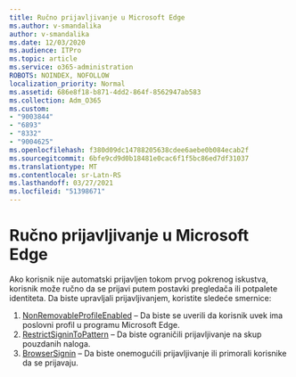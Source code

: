 ```yaml
---
title: Ručno prijavljivanje u Microsoft Edge
ms.author: v-smandalika
author: v-smandalika
ms.date: 12/03/2020
ms.audience: ITPro
ms.topic: article
ms.service: o365-administration
ROBOTS: NOINDEX, NOFOLLOW
localization_priority: Normal
ms.assetid: 686e8f18-b871-4dd2-864f-8562947ab583
ms.collection: Adm_O365
ms.custom:
- "9003844"
- "6893"
- "8332"
- "9004625"
ms.openlocfilehash: f380d09dc14788205638cdee6aebe0b084ecab2f
ms.sourcegitcommit: 6bfe9cd9d0b18481e0cac6f1f5bc86ed7df31037
ms.translationtype: MT
ms.contentlocale: sr-Latn-RS
ms.lasthandoff: 03/27/2021
ms.locfileid: "51398671"
---
```

# <a name="sign-in-to-microsoft-edge-manually"></a>Ručno prijavljivanje u Microsoft Edge

Ako korisnik nije automatski prijavljen tokom prvog pokrenog iskustva, korisnik može ručno da se prijavi putem postavki pregledača ili potpalete identiteta. Da biste upravljali prijavljivanjem, koristite sledeće smernice:

1. [NonRemovableProfileEnabled](https://docs.microsoft.com/deployedge/microsoft-edge-policies#nonremovableprofileenabled) – Da biste se uverili da korisnik uvek ima poslovni profil u programu Microsoft Edge.
2. [RestrictSigninToPattern](https://docs.microsoft.com/deployedge/microsoft-edge-policies#restrictsignintopattern) – Da biste ograničili prijavljivanje na skup pouzdanih naloga.
3. [BrowserSignin](https://docs.microsoft.com/deployedge/microsoft-edge-policies#browsersignin) – Da biste onemogućili prijavljivanje ili primorali korisnike da se prijavaju.

